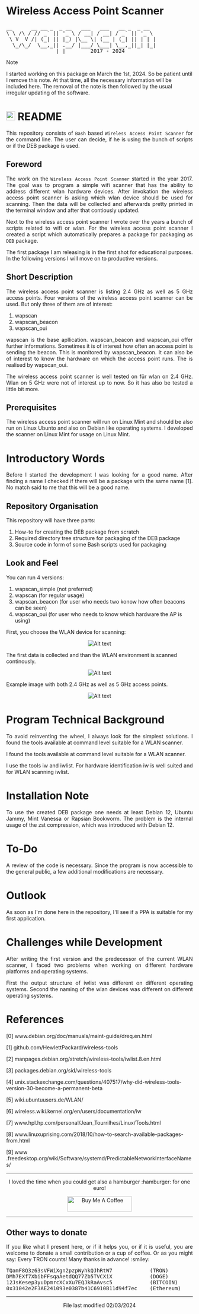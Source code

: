 # Wireless Access Point Scanner

<pre>
__      __ __ _  _ __   ___   ___   __ _  _ __     
\ \ /\ / // _` || '_ \ / __| / __| / _` || '_ \    
 \ V  V /| (_| || |_) |\__ \| (__ | (_| || | | |   
  \_/\_/  \__,_|| .__/ |___/ \___| \__,_||_| |_|   
                |_|        2017 - 2024                            
</pre>

> [!NOTE]
> I started working on this package on March the 1st, 2024. So be patient until I remove this note. At that time, all the necessary information will be included here. The removal of the note is then followed by the usual irregular updating of the software.

# <img src="wlan1.png" width="24" alt="Alt text" title="Optional title"> README

<p align="justify">This repository consists of <code>Bash</code> based <code>Wireless Access Point Scanner</code> for the command line. The user can decide, if he is using the bunch of scripts or if the DEB package is used.</p>

## Foreword

<p align="justify">The work on the <code>Wireless Access Point Scanner</code> started in the year 2017. The goal was to program a simple wifi scanner that has the ability to address different wlan hardware devices. After invokation the wireless access point scanner is asking which wlan device should be used for scanning. Then the data will be collected and afterwards pretty printed in the terminal window and after that contiously updated.</p>
    
<p align="justify">Next to the wireless access point scanner I wrote over the years a bunch of scripts related to wifi or wlan. For the wireless access point scanner I created a script which automatically prepares a package for packaging as <code>DEB</code> package.</p>

<p align="justify">The first package I am releasing is in the first shot for educational purposes. In the following versions I will move on to productive versions.</p>

## Short Description

<p align="justify">The wireless access point scanner is listing 2.4 GHz as well as 5 GHz access points. Four versions of the wireless access point scanner can be used. But only three of them are of interest:</p>

1. wapscan
2. wapscan_beacon
4. wapscan_oui
  
<p align="justify">wapscan is the base apllication. wapscan_beacon and wapscan_oui offer further informations. Sometimes it is of interest how often an access point is sending the beacon. This is monitored by wapscan_beacon. It can also be of interest to know the hardware on which the access point runs. The is realised by wapscan_oui.</p>

<p align="justify">The wireless access point scanner is well tested on für wlan on 2.4 GHz. Wlan on 5 GHz were not of interest up to now. So it has also be tested a little bit more.</p>

## Prerequisites

<p align="justify">The wireless access point scanner will run on Linux Mint and should be also run on Linux Ubunto and also on Debian like operating systems. I developed 
 the scanner on Linux Mint for usage on Linux Mint.</p>

# Introductory Words

<p align="justify">Before I started the development I was looking for a good name. After finding a name I checked if there will be a package with the same name [1]. No match said to me that this will be a good name.</p>

## Repository Organisation 

This repository will have three parts:

1. How-to for creating the DEB package from scratch
2. Required directory tree structure for packaging of the DEB package 
3. Source code in form of some Bash scripts used for packaging

## Look and Feel

<p align="justify">You can run 4 versions:</p>

1. wapscan_simple (not preferred)
2. wapscan        (for regular usage)
3. wapscan_beacon (for user who needs two konow how often beacons can be seen)
4. wapscan_oui    (for user who needs to know which hardware the AP is using)

First, you choose the WLAN device for scanning:

<center>
<img src="\IMAGES\image1.png" alt="Alt text" title="Optional title">
</center>

The first data is collected and than the WLAN environment is scanned continously.

<center>
<img src="\IMAGES\image2.png" alt="Alt text" title="Optional title">
</center>

Example image with both 2.4 GHz as well as 5 GHz access points.

<center>
<img src="\IMAGES\image3.png" alt="Alt text" title="Optional title">
</center>

# Program Technical Background

<p align="justify">To avoid reinventing the wheel, I always look for the simplest solutions. I found the tools available at command level suitable for a WLAN scanner.</p>

<p align="justify">I found the tools available at command level suitable for a WLAN scanner.</p>

<p align="justify">I use the tools iw and iwlist. For hardware identification iw is well suited and for WLAN scanning iwlist.</p>

# Installation Note

<p align="justify">To use the created DEB package one needs at least Debian 12, Ubuntu Jammy, Mint Vanessa or Rapsian Bookworm. The problem is the internal usage of the zst compression, which was introduced with Debian 12.</p>

# To-Do

<p align="justify">A review of the code is necessary. Since the program is now accessible to the general public, a few additional modifications are necessary.</p>

# Outlook

<p align="justify">As soon as I'm done here in the repository, I'll see if a PPA is suitable for my first application.</p>

# Challenges while Development

<p align="justify">After writing the first version and the predecessor of the current WLAN scanner, I faced two problems when working on different hardware platforms and operating systems.</p>

<p align="justify">First the output structure of iwlist was different on different operating systems. Second the naming of the wlan devices was different on different operating systems.</p>

# References

[0]    www&#8203;.debian.org/doc/manuals/maint-guide/dreq.en.html

[1]    github.com/HewlettPackard/wireless-tools

[2]    manpages.debian.org/stretch/wireless-tools/iwlist.8.en.html   

[3]    packages.debian.org/sid/wireless-tools

[4]    unix.stackexchange.com/questions/407517/why-did-wireless-tools-version-30-become-a-permanent-beta

[5]    wiki.ubuntuusers.de/WLAN/

[6]    wireless.wiki.kernel.org/en/users/documentation/iw

[7]    www&#8203;.hpl.hp.com/personal/Jean_Tourrilhes/Linux/Tools.html

[8]    www&#8203;.linuxuprising.com/2018/10/how-to-search-available-packages-from.html

[9]    www&#8203;.freedesktop.org/wiki/Software/systemd/PredictableNetworkInterfaceNames/

<hr width="100%" size="2">

<p align="center">I loved the time when you could get also a hamburger :hamburger: for one euro!</p>

<p align="center">
<a target="_blank" href="https://www.buymeacoffee.com/zentrocdot"><img src="\IMAGES\greeen-button.png" alt="Buy Me A Coffee" height="41" width="174"></a>
</p>

<hr width="100%" size="2">

## Other ways to donate

<p align="justify">If you like what I present here, or if it helps you, or if it is useful, you are welcome to donate a small contribution or a cup of coffee. Or as you might say: Every TRON counts! Many thanks in advance! :smiley:</p>

<pre>TQamF8Q3z63sVFWiXgn2pzpWyhkQJhRtW7            (TRON)
DMh7EXf7XbibFFsqaAetdQQ77Zb5TVCXiX            (DOGE)
12JsKesep3yuDpmrcXCxXu7EQJkRaAvsc5            (BITCOIN)
0x31042e2F3AE241093e0387b41C6910B11d94f7ec    (Ethereum)</pre>
    
<hr width="100%" size="2">

<p align="center">File last modified 02/03/2024</p>
